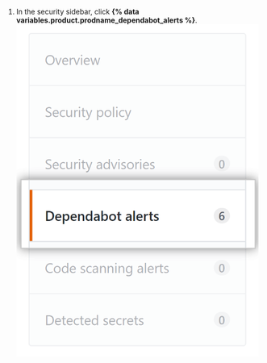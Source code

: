 1. In the security sidebar, click **{% data variables.product.prodname_dependabot_alerts %}**.
![{% data variables.product.prodname_dependabot_alerts %} tab](/assets/images/help/repository/dependabot-alerts-tab.png)
